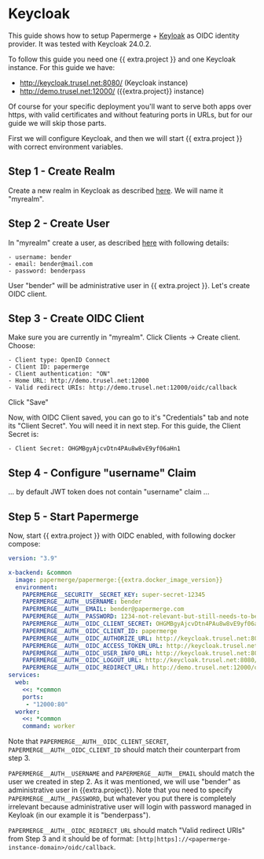 # Keycloak

This guide shows how to setup Papermerge + [Keyloak](https://keycloak.org) as OIDC identity
provider. It was tested with Keycloak 24.0.2.

To follow this guide you need one {{ extra.project }} and one Keycloak instance.
For this guide we have:

- http://keycloak.trusel.net:8080/ (Keycloak instance)
- http://demo.trusel.net:12000/  ({{extra.project}} instance)

Of course for your specific deployment you'll want to serve both apps over
https, with valid certificates and without featuring ports in URLs, but for
our guide we will skip those parts.

First we will configure Keycloak, and then we will start {{ extra.project }}
with correct environment variables.

## Step 1 - Create Realm

Create a new realm in Keycloak as described [here](https://www.keycloak.org/getting-started/getting-started-docker#_create_a_realm). We will name it "myrealm".


## Step 2 - Create User

In "myrealm" create a user, as described [here](https://www.keycloak.org/getting-started/getting-started-docker#_create_a_user) with following details:

    - username: bender
    - email: bender@mail.com
    - password: benderpass

User "bender" will be administrative user in {{ extra.project }}.
Let's create OIDC client.

## Step 3 - Create OIDC Client

Make sure you are currently in "myrealm".
Click Clients -> Create client.
Choose:

    - Client type: OpenID Connect
    - Client ID: papermerge
    - Client authentication: "ON"
    - Home URL: http://demo.trusel.net:12000
    - Valid redirect URIs: http://demo.trusel.net:12000/oidc/callback

Click "Save"

Now, with OIDC Client saved, you can go to it's "Credentials" tab and
note its "Client Secret". You will need it in next step.
For this guide, the Client Secret is:

    - Client Secret: OHGMBgyAjcvDtn4PAu8w8vE9yf06aHn1


## Step 4 - Configure "username" Claim

... by default JWT token does not contain "username" claim ...


## Step 5 - Start Papermerge

Now, start {{ extra.project }} with OIDC enabled, with following docker compose:

```yaml
version: "3.9"

x-backend: &common
  image: papermerge/papermerge:{{extra.docker_image_version}}
  environment:
    PAPERMERGE__SECURITY__SECRET_KEY: super-secret-12345
    PAPERMERGE__AUTH__USERNAME: bender
    PAPERMERGE__AUTH__EMAIL: bender@papermerge.com
    PAPERMERGE__AUTH__PASSWORD: 1234-not-relevant-but-still-needs-to-be-here
    PAPERMERGE__AUTH__OIDC_CLIENT_SECRET: OHGMBgyAjcvDtn4PAu8w8vE9yf06aHn1
    PAPERMERGE__AUTH__OIDC_CLIENT_ID: papermerge
    PAPERMERGE__AUTH__OIDC_AUTHORIZE_URL: http://keycloak.trusel.net:8080/realms/myrealm/protocol/openid-connect/auth
    PAPERMERGE__AUTH__OIDC_ACCESS_TOKEN_URL: http://keycloak.trusel.net:8080/realms/myrealm/protocol/openid-connect/token
    PAPERMERGE__AUTH__OIDC_USER_INFO_URL: http://keycloak.trusel.net:8080/realms/myrealm/protocol/openid-connect/userinfo
    PAPERMERGE__AUTH__OIDC_LOGOUT_URL: http://keycloak.trusel.net:8080/realms/myrealm/protocol/openid-connect/logout
    PAPERMERGE__AUTH__OIDC_REDIRECT_URL: http://demo.trusel.net:12000/oidc/callback
services:
  web:
    <<: *common
    ports:
     - "12000:80"
  worker:
    <<: *common
    command: worker
```

Note that `PAPERMERGE__AUTH__OIDC_CLIENT_SECRET`, `PAPERMERGE__AUTH__OIDC_CLIENT_ID` should match
their counterpart from step 3.

`PAPERMERGE__AUTH__USERNAME` and `PAPERMERGE__AUTH__EMAIL` should match the user we created in step 2. As it was
mentioned, we will use "bender" as administrative user in {{extra.project}}.
Note that you need to specify `PAPERMERGE__AUTH__PASSWORD`, but whatever you put there is completely irrelevant
because administrative user will login with password managed in Keyloak (in our example it is "benderpass").

`PAPERMERGE__AUTH__OIDC_REDIRECT_URL` should match "Valid redirect URIs" from Step 3 and it should be of
format: `[http|https]://<papermerge-instance-domain>/oidc/callback`.
